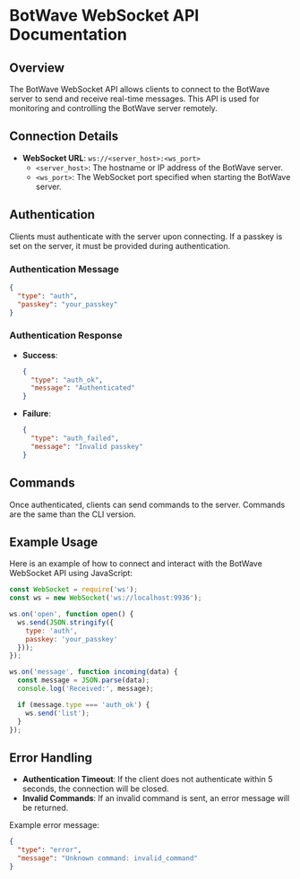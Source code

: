 # BotWave WebSocket API Documentation

## Overview

The BotWave WebSocket API allows clients to connect to the BotWave server to send and receive real-time messages. This API is used for monitoring and controlling the BotWave server remotely.

## Connection Details

- **WebSocket URL**: `ws://<server_host>:<ws_port>`
  - `<server_host>`: The hostname or IP address of the BotWave server.
  - `<ws_port>`: The WebSocket port specified when starting the BotWave server.

## Authentication

Clients must authenticate with the server upon connecting. If a passkey is set on the server, it must be provided during authentication.

### Authentication Message

```json
{
  "type": "auth",
  "passkey": "your_passkey"
}
```

### Authentication Response

- **Success**:
  ```json
  {
    "type": "auth_ok",
    "message": "Authenticated"
  }
  ```

- **Failure**:
  ```json
  {
    "type": "auth_failed",
    "message": "Invalid passkey"
  }
  ```

## Commands

Once authenticated, clients can send commands to the server. Commands are the same than the CLI version.

## Example Usage

Here is an example of how to connect and interact with the BotWave WebSocket API using JavaScript:

```javascript
const WebSocket = require('ws');
const ws = new WebSocket('ws://localhost:9936');

ws.on('open', function open() {
  ws.send(JSON.stringify({
    type: 'auth',
    passkey: 'your_passkey'
  }));
});

ws.on('message', function incoming(data) {
  const message = JSON.parse(data);
  console.log('Received:', message);

  if (message.type === 'auth_ok') {
    ws.send('list');
  }
});
```

## Error Handling

- **Authentication Timeout**: If the client does not authenticate within 5 seconds, the connection will be closed.
- **Invalid Commands**: If an invalid command is sent, an error message will be returned.

Example error message:

```json
{
  "type": "error",
  "message": "Unknown command: invalid_command"
}
```
